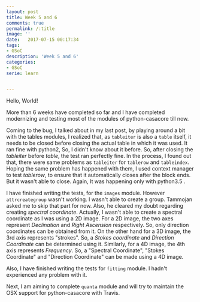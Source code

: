 ```yaml
---
layout: post
title: Week 5 and 6
comments: true
permalink: /:title
image: ''
date:   2017-07-15 00:17:34
tags:
- GSoC
description: 'Week 5 and 6'
categories:
- GSoC
serie: learn


---
```

Hello, World!

More than 6 weeks have completed so far and I have completed modernizing and testing most of the modules of python-casacore till now. 

Coming to the bug, I talked about in my last post, by playing around a bit with the tables modules, I realized that, as  `tableiter`  is also a `table` itself, it needs to be closed before closing the actual table in which it was used. It ran fine with python2, So, I didn't know about it before. So, after closing the *tableiter* before *table*, the test ran perfectly fine.  In the process, I found out that, there were same problems as `tableiter` for `tablerow` and `tableindex`.  Hoping the same problem has happened with them, I used context manager to test *tablerow*,  to ensure that it automatically closes after the block ends. But it wasn't able to close. Again, It was happening only with python3.5 . 

I have finished writing the tests, for the `images` module. However `attrcreategroup` wasn't working. I wasn't able to create a group. Tammojan asked me to skip that part for now. Also, he cleared my doubt regarding creating *spectral coordinate*. Actually, I wasn't able to create a spectral coordinate as I was using a 2D image. For a 2D image, the two axes represent *Declination* and *Right Ascension* respectively. So, only direction coordinates can be obtained from it.  On the other hand for a 3D image, the 3rd axis represents "strokes". So, a *Stokes coordinate* and *Direction Coordinate* can be determined using it. Similarly, for a 4D image, the 4th axis represents *Frequency*. So, a "Spectral Coordinate", "Stokes Coordinate" and "Direction Coordinate" can be made using a 4D image.

Also, I have finished writing the tests for `fitting` module. I hadn't experienced any problem with it.

Next, I am aiming to complete `quanta` module and will try to maintain the OSX support for python-casacore with Travis.
